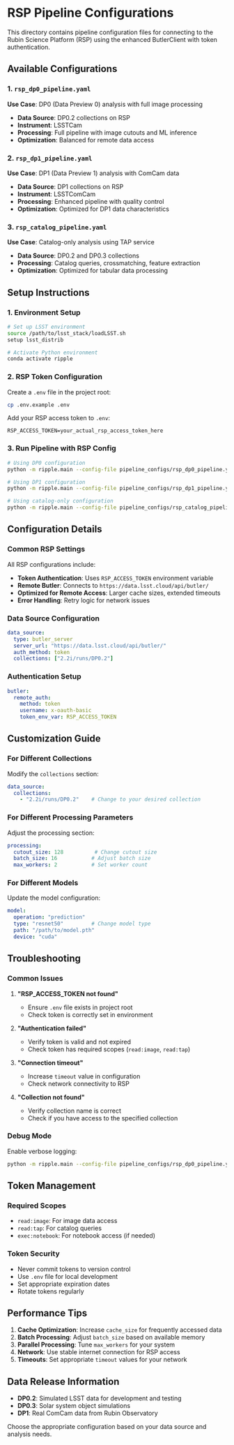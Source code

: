 # RSP Pipeline Configurations

This directory contains pipeline configuration files for connecting to the Rubin Science Platform (RSP) using the enhanced ButlerClient with token authentication.

## Available Configurations

### 1. `rsp_dp0_pipeline.yaml`
**Use Case**: DP0 (Data Preview 0) analysis with full image processing
- **Data Source**: DP0.2 collections on RSP
- **Instrument**: LSSTCam
- **Processing**: Full pipeline with image cutouts and ML inference
- **Optimization**: Balanced for remote data access

### 2. `rsp_dp1_pipeline.yaml`
**Use Case**: DP1 (Data Preview 1) analysis with ComCam data
- **Data Source**: DP1 collections on RSP
- **Instrument**: LSSTComCam
- **Processing**: Enhanced pipeline with quality control
- **Optimization**: Optimized for DP1 data characteristics

### 3. `rsp_catalog_pipeline.yaml`
**Use Case**: Catalog-only analysis using TAP service
- **Data Source**: DP0.2 and DP0.3 collections
- **Processing**: Catalog queries, crossmatching, feature extraction
- **Optimization**: Optimized for tabular data processing

## Setup Instructions

### 1. Environment Setup
```bash
# Set up LSST environment
source /path/to/lsst_stack/loadLSST.sh
setup lsst_distrib

# Activate Python environment
conda activate ripple
```

### 2. RSP Token Configuration
Create a `.env` file in the project root:
```bash
cp .env.example .env
```

Add your RSP access token to `.env`:
```
RSP_ACCESS_TOKEN=your_actual_rsp_access_token_here
```

### 3. Run Pipeline with RSP Config
```bash
# Using DP0 configuration
python -m ripple.main --config-file pipeline_configs/rsp_dp0_pipeline.yaml

# Using DP1 configuration
python -m ripple.main --config-file pipeline_configs/rsp_dp1_pipeline.yaml

# Using catalog-only configuration
python -m ripple.main --config-file pipeline_configs/rsp_catalog_pipeline.yaml
```

## Configuration Details

### Common RSP Settings
All RSP configurations include:

- **Token Authentication**: Uses `RSP_ACCESS_TOKEN` environment variable
- **Remote Butler**: Connects to `https://data.lsst.cloud/api/butler/`
- **Optimized for Remote Access**: Larger cache sizes, extended timeouts
- **Error Handling**: Retry logic for network issues

### Data Source Configuration
```yaml
data_source:
  type: butler_server
  server_url: "https://data.lsst.cloud/api/butler/"
  auth_method: token
  collections: ["2.2i/runs/DP0.2"]
```

### Authentication Setup
```yaml
butler:
  remote_auth:
    method: token
    username: x-oauth-basic
    token_env_var: RSP_ACCESS_TOKEN
```

## Customization Guide

### For Different Collections
Modify the `collections` section:
```yaml
data_source:
  collections:
    - "2.2i/runs/DP0.2"    # Change to your desired collection
```

### For Different Processing Parameters
Adjust the processing section:
```yaml
processing:
  cutout_size: 128          # Change cutout size
  batch_size: 16           # Adjust batch size
  max_workers: 2           # Set worker count
```

### For Different Models
Update the model configuration:
```yaml
model:
  operation: "prediction"
  type: "resnet50"         # Change model type
  path: "/path/to/model.pth"
  device: "cuda"
```

## Troubleshooting

### Common Issues

1. **"RSP_ACCESS_TOKEN not found"**
   - Ensure `.env` file exists in project root
   - Check token is correctly set in environment

2. **"Authentication failed"**
   - Verify token is valid and not expired
   - Check token has required scopes (`read:image`, `read:tap`)

3. **"Connection timeout"**
   - Increase `timeout` value in configuration
   - Check network connectivity to RSP

4. **"Collection not found"**
   - Verify collection name is correct
   - Check if you have access to the specified collection

### Debug Mode
Enable verbose logging:
```bash
python -m ripple.main --config-file pipeline_configs/rsp_dp0_pipeline.yaml --verbose
```

## Token Management

### Required Scopes
- `read:image`: For image data access
- `read:tap`: For catalog queries
- `exec:notebook`: For notebook access (if needed)

### Token Security
- Never commit tokens to version control
- Use `.env` file for local development
- Set appropriate expiration dates
- Rotate tokens regularly

## Performance Tips

1. **Cache Optimization**: Increase `cache_size` for frequently accessed data
2. **Batch Processing**: Adjust `batch_size` based on available memory
3. **Parallel Processing**: Tune `max_workers` for your system
4. **Network**: Use stable internet connection for RSP access
5. **Timeouts**: Set appropriate `timeout` values for your network

## Data Release Information

- **DP0.2**: Simulated LSST data for development and testing
- **DP0.3**: Solar system object simulations
- **DP1**: Real ComCam data from Rubin Observatory

Choose the appropriate configuration based on your data source and analysis needs.